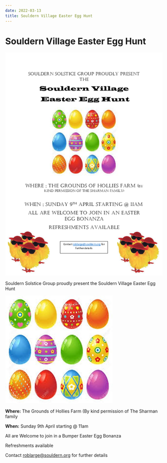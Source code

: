 ```yaml
---
date: 2022-03-13
title: Souldern Village Easter Egg Hunt
---
```


# Souldern Village  Easter Egg Hunt

![poster](easter-egg-2023-0.png)

Souldern Solstice Group proudly present
the
Souldern Village
Easter Egg Hunt

![eggs](easteregg2022.jpg)


**Where:**  The Grounds of Hollies Farm (By
kind permission of The Sharman family

**When:**  Sunday 9th April starting @ 11am

All are Welcome to join in a Bumper Easter Egg Bonanza


Refreshments available 

Contact [roblarge@souldern.org](mailto:roblarge@souldern.org) for
further details
 



